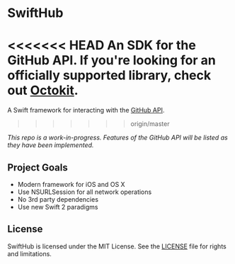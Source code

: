 # SwiftHub

<<<<<<< HEAD
An SDK for the GitHub API. If you're looking for an officially supported library, check out [Octokit](https://octokit.github.io).
=======
A Swift framework for interacting with the [GitHub API](https://developer.github.com).
>>>>>>> origin/master

_This repo is a work-in-progress. Features of the GitHub API will be listed as they have been implemented._

## Project Goals

* Modern framework for iOS and OS X
* Use NSURLSession for all network operations
* No 3rd party dependencies
* Use new Swift 2 paradigms

## License

SwiftHub is licensed under the MIT License. See the [LICENSE](LICENSE.md) file for rights and limitations.